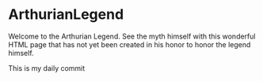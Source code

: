 # ArthurianLegend

Welcome to the Arthurian Legend. See the myth himself with this wonderful HTML page that has not yet been created in his honor to honor the legend himself.

This is my daily commit
